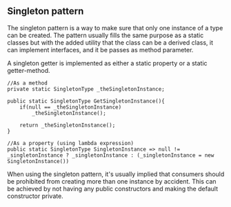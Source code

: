 ## Singleton pattern

The singleton pattern is a way to make sure that only one instance of a type can be created. The pattern usually fills the same purpose as a static classes but with the added utility that the class can be a derived class, it can implement interfaces, and it be passes as method parameter.

A singleton getter is implemented as either a static property or a static getter-method.

    //As a method
    private static SingletonType _theSingletonInstance;

    public static SingletonType GetSingletonInstance(){
        if(null == _theSingletonInstance)
            _theSingletonInstance();
        
        return _theSingletonInstance();
    }

    //As a property (using lambda expression)
    public static SingletonType SingletonInstance => null != _singletonInstance ? _singletonInstance : (_singletonInstance = new SingletonInstance())

When using the singleton pattern, it's usually implied that consumers should be prohibited from creating more than one instance by accident. This can be achieved by not having any public constructors and making the default constructor private. 
